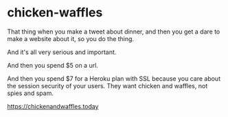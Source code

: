 # chicken-waffles

That thing when you make a tweet about dinner, and then you get a dare to make a website about it, so you do the thing.

And it's all very serious and important.

And then you spend $5 on a url.

And then you spend $7 for a Heroku plan with SSL because you care about the session security of your users. They want chicken and waffles, not spies and spam.

https://chickenandwaffles.today
